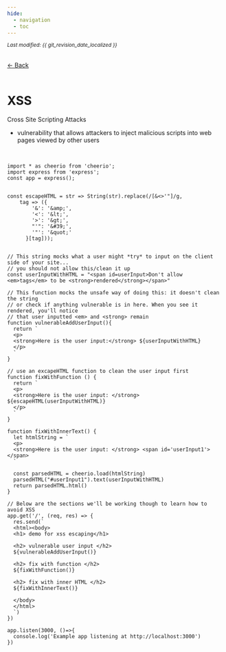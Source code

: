 ```yaml
---
hide:
  - navigation
  - toc
---
```


<small><i>Last modified: {{ git_revision_date_localized }}</i></small>

<div class="back-button">
    <br>
    <a href="javascript:history.back()">← Back</a>
    <br>
    <br>
</div>

# XSS

Cross Site Scripting Attacks  
- vulnerability that allows attackers to inject malicious scripts into web pages viewed by other users  

<br>

```
import * as cheerio from 'cheerio';
import express from 'express';
const app = express();


const escapeHTML = str => String(str).replace(/[&<>'"]/g, 
    tag => ({
        '&': '&amp;',
        '<': '&lt;',
        '>': '&gt;',
        "'": '&#39;',
        '"': '&quot;'
      }[tag]));


// This string mocks what a user might *try* to input on the client side of your site... 
// you should not allow this/clean it up
const userInputWithHTML = "<span id=userInput>Don't allow <em>tags</em> to be <strong>rendered</strong></span>"

// This function mocks the unsafe way of doing this: it doesn't clean the string
// or check if anything vulnerable is in here. When you see it rendered, you'll notice 
// that user inputted <em> and <strong> remain
function vulnerableAddUserInput(){
  return `
  <p>
  <strong>Here is the user input:</strong> ${userInputWithHTML}
  </p>
  `
}

// use an excapeHTML function to clean the user input first
function fixWithFunction () {
  return `
  <p>
  <strong>Here is the user input: </strong> ${escapeHTML(userInputWithHTML)}
  </p>
  `
}

function fixWithInnerText() {
  let htmlString = `
  <p>
  <strong>Here is the user input: </strong> <span id='userInput1'></span>
  `

  const parsedHTML = cheerio.load(htmlString)
  parsedHTML("#userInput1").text(userInputWithHTML)
  return parsedHTML.html()
}

// Below are the sections we'll be working though to learn how to avoid XSS
app.get('/', (req, res) => {
  res.send(`
  <html><body>
  <h1> demo for xss escaping</h1>

  <h2> vulnerable user input </h2>
  ${vulnerableAddUserInput()}

  <h2> fix with function </h2>
  ${fixWithFunction()}

  <h2> fix with inner HTML </h2>
  ${fixWithInnerText()}
  
  </body>
  </html>
  `)
})

app.listen(3000, ()=>{
  console.log('Example app listening at http://localhost:3000')
})
```